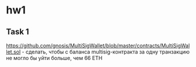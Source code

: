 # hw1

## Task 1

https://github.com/gnosis/MultiSigWallet/blob/master/contracts/MultiSigWallet.sol - сделать, чтобы с баланса multisig-контракта за одну транзакцию не могло бы уйти больше, чем 66 ETH